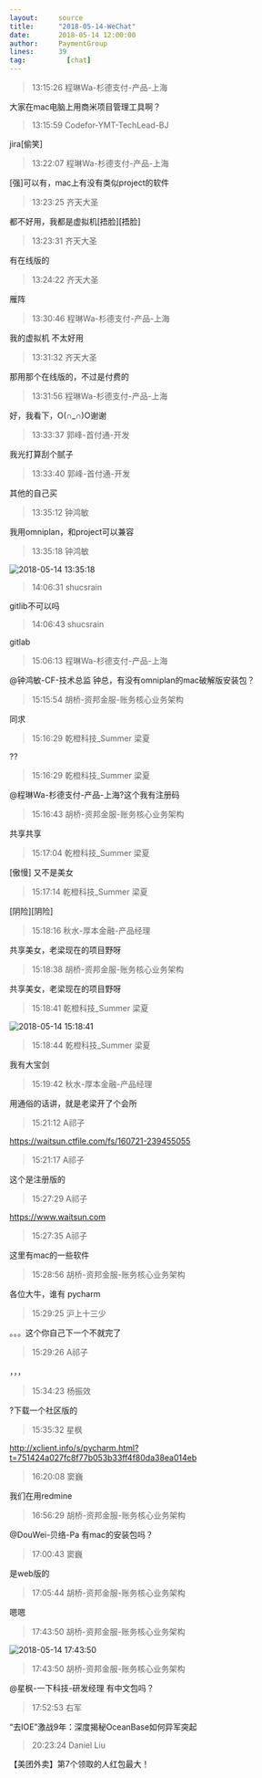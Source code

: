 ```yaml
---
layout:     source 
title:      "2018-05-14-WeChat"
date:       2018-05-14 12:00:00
author:     PaymentGroup
lines:      39 
tag:		  [chat]
---
```

> 13:15:26  程琳Wa-杉德支付-产品-上海  
   
大家在mac电脑上用商米项目管理工具啊？  
   
> 13:15:59  Codefor-YMT-TechLead-BJ  
   
jira[偷笑]  
   
> 13:22:07  程琳Wa-杉德支付-产品-上海  
   
[强]可以有，mac上有没有类似project的软件  
   
> 13:23:25  齐天大圣  
   
都不好用，我都是虚拟机[捂脸][捂脸]  
   
> 13:23:31  齐天大圣  
   
有在线版的  
   
> 13:24:22  齐天大圣  
   
雁阵  
   
> 13:30:46  程琳Wa-杉德支付-产品-上海  
   
我的虚拟机 不太好用  
   
> 13:31:32  齐天大圣  
   
那用那个在线版的，不过是付费的  
   
> 13:31:56  程琳Wa-杉德支付-产品-上海  
   
好，我看下，O(∩_∩)O谢谢  
   
> 13:33:37  郭峰-首付通-开发  
   
我光打算刮个腻子  
   
> 13:33:40  郭峰-首付通-开发  
   
其他的自己买  
   
> 13:35:12  钟鸿敏  
   
我用omniplan，和project可以兼容  
   
> 13:35:18  钟鸿敏  
   
![2018-05-14 13:35:18](http://static.cocolian.cn/img/201805/20180514_133518.png) 
   
> 14:06:31  shucsrain  
   
gitlib不可以吗  
   
> 14:06:43  shucsrain  
   
gitlab  
   
> 15:06:13  程琳Wa-杉德支付-产品-上海  
   
@钟鸿敏-CF-技术总监 钟总，有没有omniplan的mac破解版安装包？  
   
> 15:15:54  胡桥-资邦金服-账务核心业务架构  
   
同求  
   
> 15:16:29  乾橙科技_Summer 梁夏  
   
??   
   
> 15:16:29  乾橙科技_Summer 梁夏  
   
@程琳Wa-杉德支付-产品-上海?这个我有注册码  
   
> 15:16:43  胡桥-资邦金服-账务核心业务架构  
   
共享共享  
   
> 15:17:04  乾橙科技_Summer 梁夏  
   
[傲慢] 又不是美女  
   
> 15:17:14  乾橙科技_Summer 梁夏  
   
[阴险][阴险]  
   
> 15:18:16  秋水-厚本金融-产品经理  
   
共享美女，老梁现在的项目野呀  
   
> 15:18:38  胡桥-资邦金服-账务核心业务架构  
   
共享美女，老梁现在的项目野呀  
   
> 15:18:41  乾橙科技_Summer 梁夏  
   
![2018-05-14 15:18:41](http://static.cocolian.cn/img/201805/20180514_151841.png) 
   
> 15:18:44  乾橙科技_Summer 梁夏  
   
我有大宝剑  
   
> 15:19:42  秋水-厚本金融-产品经理  
   
用通俗的话讲，就是老梁开了个会所  
   
> 15:21:12  A祁子  
   
https://waitsun.ctfile.com/fs/160721-239455055  
   
> 15:21:17  A祁子  
   
这个是注册版的  
   
> 15:27:29  A祁子  
   
https://www.waitsun.com  
   
> 15:27:35  A祁子  
   
这里有mac的一些软件  
   
> 15:28:56  胡桥-资邦金服-账务核心业务架构  
   
各位大牛，谁有 pycharm  
   
> 15:29:25  沪上十三少  
   
。。。这个你自己下一个不就完了  
   
> 15:29:26  A祁子  
   
，，，  
   
> 15:34:23  杨振效  
   
?下载一个社区版的  
   
> 15:35:32  星枫  
   
http://xclient.info/s/pycharm.html?t=751424a027fc8f77b053b33ff4f80da38ea014eb  
   
> 16:20:08  窦巍  
   
我们在用redmine  
   
> 16:56:29  胡桥-资邦金服-账务核心业务架构  
   
@DouWei-贝络-Pa   有mac的安装包吗？  
   
> 17:00:43  窦巍  
   
是web版的  
   
> 17:05:44  胡桥-资邦金服-账务核心业务架构  
   
嗯嗯  
   
> 17:43:50  胡桥-资邦金服-账务核心业务架构  
   
![2018-05-14 17:43:50](http://static.cocolian.cn/img/201805/20180514_174350.png) 
   
> 17:43:50  胡桥-资邦金服-账务核心业务架构  
   
@星枫-一下科技-研发经理  有中文包吗？  
   
> 17:52:53  右军  
   
“去IOE”激战9年：深度揭秘OceanBase如何异军突起  
   
> 20:23:24  Daniel Liu  
   
【美团外卖】第7个领取的人红包最大！  
   
